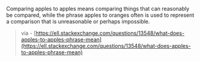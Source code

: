 
Comparing apples to apples means comparing things that can reasonably be compared, while the phrase apples to oranges often is used to represent a comparison that is unreasonable or perhaps impossible.

> via - [https://ell.stackexchange.com/questions/13548/what-does-apples-to-apples-phrase-mean](https://ell.stackexchange.com/questions/13548/what-does-apples-to-apples-phrase-mean)
